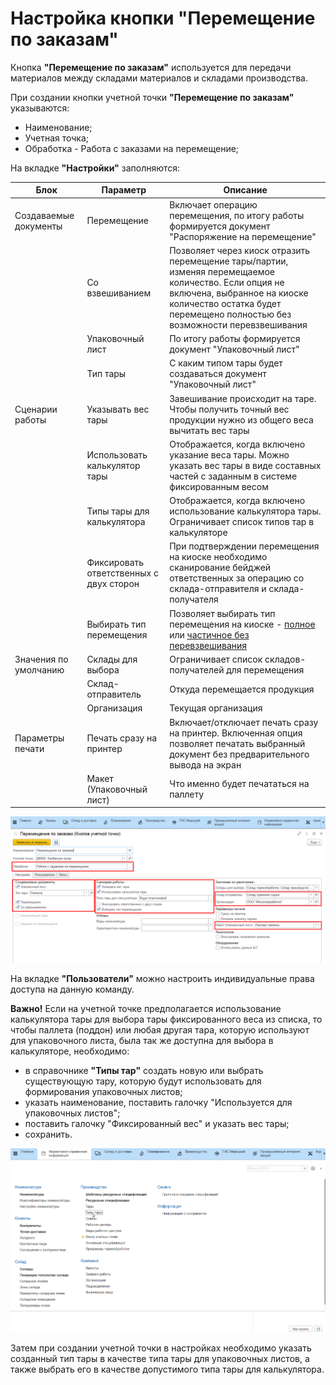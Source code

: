 # Настройка кнопки "Перемещение по заказам"

Кнопка **"Перемещение по заказам"** используется для передачи материалов между складами материалов и складами производства.

При создании кнопки учетной точки **"Перемещение по заказам"** указываются:

- Наименование;
- Учетная точка;
- Обработка - Работа с заказами на перемещение;

На вкладке **"Настройки"** заполняются:

| Блок | Параметр | Описание |
|----------|---------|---------|
| Создаваемые документы | Перемещение | Включает операцию перемещения, по итогу работы формируется документ "Распоряжение на перемещение" |
| | Со взвешиванием | Позволяет через киоск отразить перемещение тары/партии, изменяя перемещаемое количество. Если опция не включена, выбранное на киоске количество остатка будет перемещено полностью без возможности перевзвешивания |
| | Упаковочный лист | По итогу работы формируется документ "Упаковочный лист" |
| | Тип тары | С каким типом тары будет создаваться документ "Упаковочный лист" |
| Сценарии работы | Указывать вес тары | Завешивание происходит на таре. Чтобы получить точный вес продукции нужно из общего веса вычитать вес тары |
| | Использовать калькулятор тары | Отображается, когда включено указание веса тары. Можно указать вес тары в виде составных частей с заданным в системе фиксированным весом |
| | Типы тары для калькулятора | Отображается, когда включено использование калькулятора тары. Ограничивает список типов тар в калькуляторе |
| | Фиксировать ответственных с двух сторон | При подтверждении перемещения на киоске необходимо сканирование бейджей ответственных за операцию со склада-отправителя и склада-получателя |
| | Выбирать тип перемещения | Позволяет выбирать тип перемещения на киоске - [полное](../../PeremKiosk/FullMoving.md) или [частичное без перевзвешивания](../../PeremKiosk/PartMoving.md) |
| Значения по умолчанию | Склады для выбора | Ограничивает список складов-получателей для перемещения |
| | Склад-отправитель | Откуда перемещается продукция |
| | Организация | Текущая организация |
| Параметры печати | Печать сразу на принтер | Включает/отключает печать сразу на принтер. Включенная опция позволяет печатать выбранный документ без предварительного вывода на экран |
| | Макет (Упаковочный лист) | Что именно будет печататься на паллету |

![](../../PalletMoving.assets/8.png)

На вкладке **"Пользователи"** можно настроить индивидуальные права доступа на данную команду.

**Важно!** Если на учетной точке предполагается использование калькулятора тары для выбора тары фиксированного веса из списка, то чтобы паллета (поддон) или любая другая тара, которую используют для упаковочного листа, была так же доступна для выбора в калькуляторе, необходимо:

- в справочнике **"Типы тар"** создать новую или выбрать существующую тару, которую будут использовать для формирования упаковочных листов;
- указать наименование, поставить галочку "Используется для упаковочных листов";
- поставить галочку "Фиксированный вес" и указать вес тары;
- сохранить.

![](../../PalletMoving.assets/1.gif)

Затем при создании учетной точки в настройках необходимо указать созданный тип тары в качестве типа тары для упаковочных листов, а также выбрать его в качестве допустимого типа тары для калькулятора.